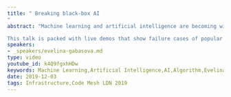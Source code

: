```yaml
---
title: " Breaking black-box AI
"
abstract: "Machine learning and artificial intelligence are becoming wide-spread and productionalised - you no longer need a mathematics PhD and months of software development time to implement and use a machine learning algorithm. You can just call an API and you get the answer! You can treat them completely as black boxes and use them directly in your applications! But beware - all the algorithms have some cases when they fail to deliver what you're expecting. 

This talk is packed with live demos that show failure cases of popular algorithms, from linear regression to cutting-edge deep learning. Evelina will look at practical examples, use standard algorithms as black boxes and observe when they fail and why. You will learn that although you can treat the algorithms as black boxes, they can fail silently and what to do about it."
speakers:
- _speakers/evelina-gabasova.md
type: video
youtube_id: k4Q9fgxhHDw
keywords: Machine Learning,Artificial Intelligence,AI,Algorithm,Evelina Gabasova,Code Mesh LDN
date: 2019-12-03
tags: Infrastructure,Code Mesh LDN 2019
---
```

